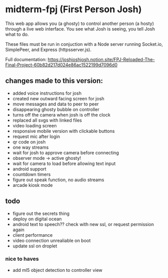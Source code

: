 # midterm-fpj (First Person Josh)

This web app allows you (a ghosty) to control another person (a hosty) through a live web interface. You see what Josh is seeing, you tell Josh what to do.

These files must be run in conjuction with a Node server running Socket.io, SimplePeer, and Express (httpsserver.js).

Full documentation: https://joshjoshjosh.notion.site/FPJ-Reloaded-The-Final-Project-60b82d217d024e86ac1522199d7096d0


## changes made to this version:
- added voice instructions for josh
- created new outward facing screen for josh
- move messages and data to peer to peer
- disappearing ghosty bubble on controller
- turns off the camera when josh is off the clock
- replaced all svgs with linked files
- video loading screen
- responsive mobile version with clickable buttons
- request mic after login
- qr code on josh
- one way streams 
- wait for josh to approve camera before connecting
- observer mode -> active ghosty!
- wait for camera to load before allowing text input
- android support
- countdown timers
- figure out speak function, no audio streams
- arcade kiosk mode

## todo
- figure out the secrets thing
- deploy on digital ocean
- android text to speech?? check with new ssl, or request permission again
- client performance
- video connection unrealiable on boot
- update ssl on droplet

### nice to haves
- add ml5 object detection to controller view